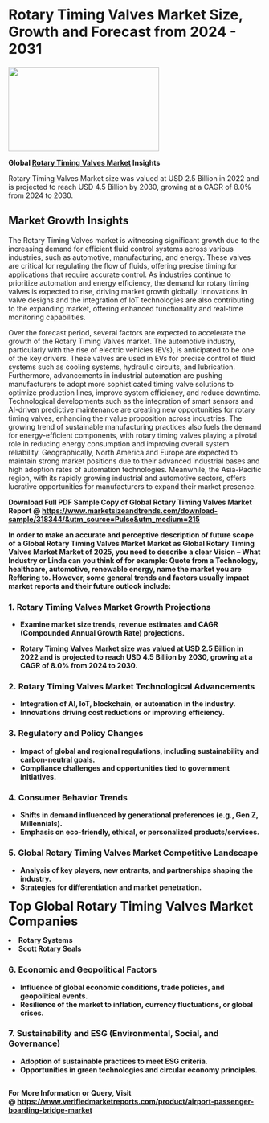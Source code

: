 <H1>Rotary Timing Valves Market Size, Growth and Forecast from 2024 - 2031</H1><img class="aligncenter size-medium wp-image-584254" src="https://thirdeyenews.in/wp-content/uploads/2024/09/Global-Market-Research-300x168.jpeg" alt="" width="300" height="168" /><p><strong>Global&nbsp;<a href="https://www.marketsizeandtrends.com/download-sample/318344/&amp;utm_source=Pulse&amp;utm_medium=215">Rotary Timing Valves Market</a> Insights</strong></p><p>Rotary Timing Valves Market size was valued at USD 2.5 Billion in 2022 and is projected to reach USD 4.5 Billion by 2030, growing at a CAGR of 8.0% from 2024 to 2030.</p><p><h2>Market Growth Insights</h2> <p>The Rotary Timing Valves market is witnessing significant growth due to the increasing demand for efficient fluid control systems across various industries, such as automotive, manufacturing, and energy. These valves are critical for regulating the flow of fluids, offering precise timing for applications that require accurate control. As industries continue to prioritize automation and energy efficiency, the demand for rotary timing valves is expected to rise, driving market growth globally. Innovations in valve designs and the integration of IoT technologies are also contributing to the expanding market, offering enhanced functionality and real-time monitoring capabilities.</p> <p><strong></strong></p> <p>Over the forecast period, several factors are expected to accelerate the growth of the Rotary Timing Valves market. The automotive industry, particularly with the rise of electric vehicles (EVs), is anticipated to be one of the key drivers. These valves are used in EVs for precise control of fluid systems such as cooling systems, hydraulic circuits, and lubrication. Furthermore, advancements in industrial automation are pushing manufacturers to adopt more sophisticated timing valve solutions to optimize production lines, improve system efficiency, and reduce downtime. Technological developments such as the integration of smart sensors and AI-driven predictive maintenance are creating new opportunities for rotary timing valves, enhancing their value proposition across industries. The growing trend of sustainable manufacturing practices also fuels the demand for energy-efficient components, with rotary timing valves playing a pivotal role in reducing energy consumption and improving overall system reliability. Geographically, North America and Europe are expected to maintain strong market positions due to their advanced industrial bases and high adoption rates of automation technologies. Meanwhile, the Asia-Pacific region, with its rapidly growing industrial and automotive sectors, offers lucrative opportunities for manufacturers to expand their market presence. <p><strong></p><p><span class=""><strong>Download Full PDF Sample Copy of Global Rotary Timing Valves Market Report</strong> @ <a href="https://www.marketsizeandtrends.com/download-sample/318344/&amp;utm_source=Pulse&amp;utm_medium=215" target="_blank">https://www.marketsizeandtrends.com/download-sample/318344/&amp;utm_source=Pulse&amp;utm_medium=215</a></span></p><p>In order to make an accurate and perceptive description of future scope of a Global&nbsp;Rotary Timing Valves Market Market as Global&nbsp;Rotary Timing Valves Market Market of 2025, you need to describe a clear Vision &ndash; What Industry or Linda can you think of for example: Quote from a Technology, healthcare, automotive, renewable energy, name the market you are Reffering to. However, some general trends and factors usually impact market reports and their future outlook include:</p><h3>1.&nbsp;<strong>Rotary Timing Valves Market Growth Projections</strong></h3><ul><li>Examine market size trends, revenue estimates and CAGR (Compounded Annual Growth Rate) projections.</li><li><p>Rotary Timing Valves Market size was valued at USD 2.5 Billion in 2022 and is projected to reach USD 4.5 Billion by 2030, growing at a CAGR of 8.0% from 2024 to 2030.</p></li></ul><h3>2.&nbsp;<strong>Rotary Timing Valves Market Technological Advancements</strong></h3><ul><li>Integration of AI, IoT, blockchain, or automation in the industry.</li><li>Innovations driving cost reductions or improving efficiency.</li></ul><h3>3.&nbsp;<strong>Regulatory and Policy Changes</strong></h3><ul><li>Impact of global and regional regulations, including sustainability and carbon-neutral goals.</li><li>Compliance challenges and opportunities tied to government initiatives.</li></ul><h3>4.&nbsp;<strong>Consumer Behavior Trends</strong></h3><ul><li>Shifts in demand influenced by generational preferences (e.g., Gen Z, Millennials).</li><li>Emphasis on eco-friendly, ethical, or personalized products/services.</li></ul><h3>5.&nbsp;<strong>Global Rotary Timing Valves Market Competitive Landscape</strong></h3><ul><li>Analysis of key players, new entrants, and partnerships shaping the industry.</li><li>Strategies for differentiation and market penetration.</li></ul><p data-pm-slice="1 1 []"><span style="color: inherit; font-family: inherit; font-size: 25px;">Top Global Rotary Timing Valves Market Companies</span></p><div class="" data-test-id=""><p><li>Rotary Systems</li><li> Scott Rotary Seals</li></p></div><h3>6.&nbsp;<strong>Economic and Geopolitical Factors</strong></h3><ul><li>Influence of global economic conditions, trade policies, and geopolitical events.</li><li>Resilience of the market to inflation, currency fluctuations, or global crises.</li></ul><h3>7.&nbsp;<strong>Sustainability and ESG (Environmental, Social, and Governance)</strong></h3><ul><li>Adoption of sustainable practices to meet ESG criteria.</li><li>Opportunities in green technologies and circular economy principles.</li></ul><h2><strong style="font-size: 14px;">For More Information or Query, Visit @&nbsp;</strong><a style="background-color: #ffffff; font-size: 14px;" href="https://www.marketsizeandtrends.com/report/rotary-timing-valves-market/" target="_blank">https://www.verifiedmarketreports.com/product/airport-passenger-boarding-bridge-market</a></h2>
